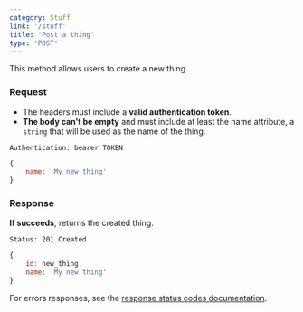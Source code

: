 ```yaml
---
category: Stuff
link: '/stuff'
title: 'Post a thing'
type: 'POST'
---
```


This method allows users to create a new thing.

### Request

* The headers must include a **valid authentication token**.
* **The body can't be empty** and must include at least the name attribute, a `string` that will be used as the name of the thing.

```Authentication: bearer TOKEN```
```javascript
{
    name: 'My new thing'
}
```

### Response

**If succeeds**, returns the created thing.

```Status: 201 Created```
```javascript
{
    id: new_thing,
    name: 'My new thing'
}
```

For errors responses, see the [response status codes documentation](#/response-status-codes).
